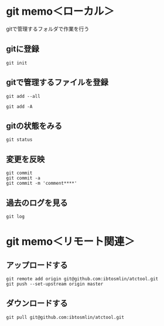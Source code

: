 # git memo＜ローカル＞

gitで管理するフォルダで作業を行う

## gitに登録
~~~
git init
~~~
## gitで管理するファイルを登録
~~~
git add --all
~~~
~~~
git add -A
~~~

## gitの状態をみる
~~~
git status
~~~

## 変更を反映
~~~
git commit
git commit -a
git commit -m 'comment****'
~~~

## 過去のログを見る
~~~
git log
~~~

# git memo＜リモート関連＞
## アップロードする
~~~
git remote add origin git@github.com:ibtosmlin/atctool.git
git push --set-upstream origin master
~~~
## ダウンロードする
~~~
git pull git@github.com:ibtosmlin/atctool.git
~~~
